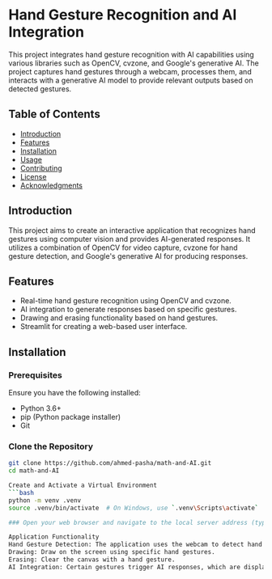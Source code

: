 # Hand Gesture Recognition and AI Integration

This project integrates hand gesture recognition with AI capabilities using various libraries such as OpenCV, cvzone, and Google's generative AI. The project captures hand gestures through a webcam, processes them, and interacts with a generative AI model to provide relevant outputs based on detected gestures.

## Table of Contents

- [Introduction](#introduction)
- [Features](#features)
- [Installation](#installation)
- [Usage](#usage)
- [Contributing](#contributing)
- [License](#license)
- [Acknowledgments](#acknowledgments)

## Introduction

This project aims to create an interactive application that recognizes hand gestures using computer vision and provides AI-generated responses. It utilizes a combination of OpenCV for video capture, cvzone for hand gesture detection, and Google's generative AI for producing responses.

## Features

- Real-time hand gesture recognition using OpenCV and cvzone.
- AI integration to generate responses based on specific gestures.
- Drawing and erasing functionality based on hand gestures.
- Streamlit for creating a web-based user interface.

## Installation

### Prerequisites

Ensure you have the following installed:

- Python 3.6+
- pip (Python package installer)
- Git

### Clone the Repository

```bash
git clone https://github.com/ahmed-pasha/math-and-AI.git
cd math-and-AI

Create and Activate a Virtual Environment
```bash
python -m venv .venv
source .venv/bin/activate  # On Windows, use `.venv\Scripts\activate`

### Open your web browser and navigate to the local server address (typically http://localhost:8501).

Application Functionality
Hand Gesture Detection: The application uses the webcam to detect hand gestures.
Drawing: Draw on the screen using specific hand gestures.
Erasing: Clear the canvas with a hand gesture.
AI Integration: Certain gestures trigger AI responses, which are displayed on the interface.
